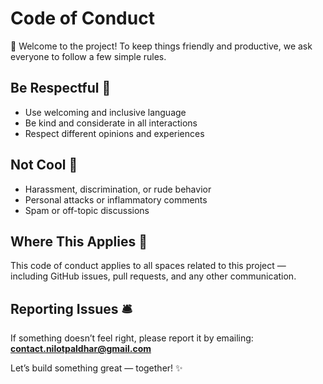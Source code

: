 # Code of Conduct

👋 Welcome to the project! To keep things friendly and productive, we ask everyone to follow a few simple rules.

## Be Respectful 🤝

- Use welcoming and inclusive language
- Be kind and considerate in all interactions
- Respect different opinions and experiences

## Not Cool 🚫

- Harassment, discrimination, or rude behavior
- Personal attacks or inflammatory comments
- Spam or off-topic discussions

## Where This Applies 📍

This code of conduct applies to all spaces related to this project — including GitHub issues, pull requests, and any other communication.

## Reporting Issues 🛎️

If something doesn’t feel right, please report it by emailing:  
**contact.nilotpaldhar@gmail.com**

Let’s build something great — together! ✨
